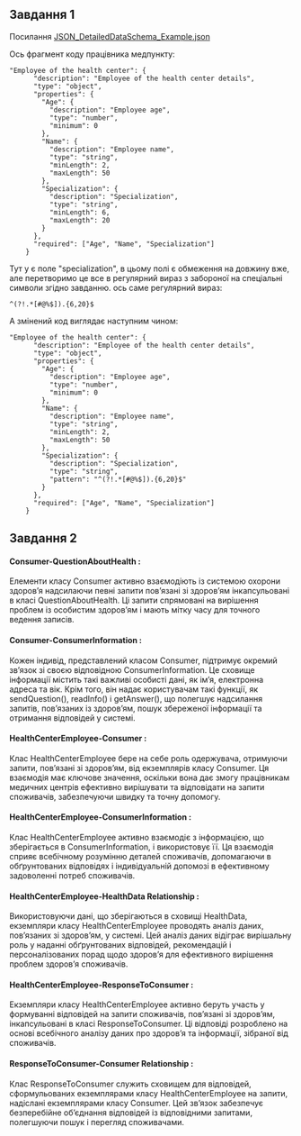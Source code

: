 ## Завдання 1
Посилання [JSON_DetailedDataSchema_Example.json](https://github.com/oleksandrblazhko/ai-211-el/blob/e0ad1f292628110120fe509b5d3b1bbd7b179b0f/2-SoftwareDesign/2.4-DetailedDataSchema/JSON_DetailedDataSchema_Example.json)<br>

Ось фрагмент коду працівника медпункту:

```
"Employee of the health center": {
      "description": "Employee of the health center details",
      "type": "object",
      "properties": {
        "Age": {
          "description": "Employee age",
          "type": "number",
          "minimum": 0
        },
        "Name": {
          "description": "Employee name",
          "type": "string",
          "minLength": 2,
          "maxLength": 50
        },
        "Specialization": {
          "description": "Specialization",
          "type": "string",
          "minLength": 6,
          "maxLength": 20
        }
      },
      "required": ["Age", "Name", "Specialization"]
    }
```

Тут у є поле "specialization", в цьому полі є обмеження на довжину вже, але перетворимо це все в регулярний вираз з забороної на спеціальні символи згідно завданню.
ось саме регулярний вираз:

`^(?!.*[#@%$]).{6,20}$`

А змінений код виглядає наступним чином:
```
"Employee of the health center": {
      "description": "Employee of the health center details",
      "type": "object",
      "properties": {
        "Age": {
          "description": "Employee age",
          "type": "number",
          "minimum": 0
        },
        "Name": {
          "description": "Employee name",
          "type": "string",
          "minLength": 2,
          "maxLength": 50
        },
        "Specialization": {
          "description": "Specialization",
          "type": "string",
          "pattern": "^(?!.*[#@%$]).{6,20}$"
        }
      },
      "required": ["Age", "Name", "Specialization"]
    }
```

## Завдання 2


#### Consumer-QuestionAboutHealth :
Елементи класу Consumer активно взаємодіють із системою охорони здоров’я надсилаючи певні запити пов’язані зі здоров’ям інкапсульовані в класі QuestionAboutHealth. Ці запити спрямовані на вирішення проблем із особистим здоров’ям і мають мітку часу для точного ведення записів.

#### Consumer-ConsumerInformation :
Кожен індивід, представлений класом Consumer, підтримує окремий зв’язок зі своєю відповідною ConsumerInformation. Це сховище інформації містить такі важливі особисті дані, як ім’я, електронна адреса та вік. Крім того, він надає користувачам такі функції, як sendQuestion(), readInfo() і getAnswer(), що полегшує надсилання запитів, пов’язаних із здоров’ям, пошук збереженої інформації та отримання відповідей у системі.

#### HealthCenterEmployee-Consumer :
Клас HealthCenterEmployee бере на себе роль одержувача, отримуючи запити, пов’язані зі здоров’ям, від екземплярів класу Consumer. Ця взаємодія має ключове значення, оскільки вона дає змогу працівникам медичних центрів ефективно вирішувати та відповідати на запити споживачів, забезпечуючи швидку та точну допомогу.

#### HealthCenterEmployee-ConsumerInformation :
Клас HealthCenterEmployee активно взаємодіє з інформацією, що зберігається в ConsumerInformation, і використовує її. Ця взаємодія сприяє всебічному розумінню деталей споживачів, допомагаючи в обґрунтованих відповідях і індивідуальній допомозі в ефективному задоволенні потреб споживачів.

#### HealthCenterEmployee-HealthData Relationship :
Використовуючи дані, що зберігаються в сховищі HealthData, екземпляри класу HealthCenterEmployee проводять аналіз даних, пов’язаних зі здоров’ям, у системі. Цей аналіз даних відіграє вирішальну роль у наданні обґрунтованих відповідей, рекомендацій і персоналізованих порад щодо здоров’я для ефективного вирішення проблем здоров’я споживачів.

#### HealthCenterEmployee-ResponseToConsumer :
Екземпляри класу HealthCenterEmployee активно беруть участь у формуванні відповідей на запити споживачів, пов’язані зі здоров’ям, інкапсульовані в класі ResponseToConsumer. Ці відповіді розроблено на основі всебічного аналізу даних про здоров’я та інформації, зібраної від споживачів.

#### ResponseToConsumer-Consumer Relationship :
Клас ResponseToConsumer служить сховищем для відповідей, сформульованих екземплярами класу HealthCenterEmployee на запити, надіслані екземплярами класу Consumer. Цей зв’язок забезпечує безперебійне об’єднання відповідей із відповідними запитами, полегшуючи пошук і перегляд споживачами.
